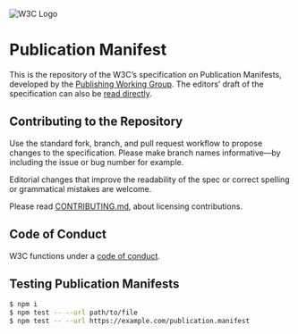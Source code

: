 
![W3C Logo](https://www.w3.org/Icons/w3c_home)

# Publication Manifest

This is the repository of the W3C’s specification on Publication Manifests, developed by the [Publishing Working Group](https://www.w3.org/publishing/groups/publ-wg/). The editors’ draft of the specification can also be [read directly](https://w3c.github.io/pub-manifest/).

## Contributing to the Repository

Use the standard fork, branch, and pull request workflow to propose changes to the specification. Please make branch names informative—by including the issue or bug number for example.

Editorial changes that improve the readability of the spec or correct spelling or grammatical mistakes are welcome.

Please read [CONTRIBUTING.md](CONTRIBUTING.md), about licensing contributions.

## Code of Conduct

W3C functions under a [code of conduct](https://www.w3.org/Consortium/cepc/).


## Testing Publication Manifests

```sh
$ npm i
$ npm test -- --url path/to/file
$ npm test -- --url https://example.com/publication.manifest
```
